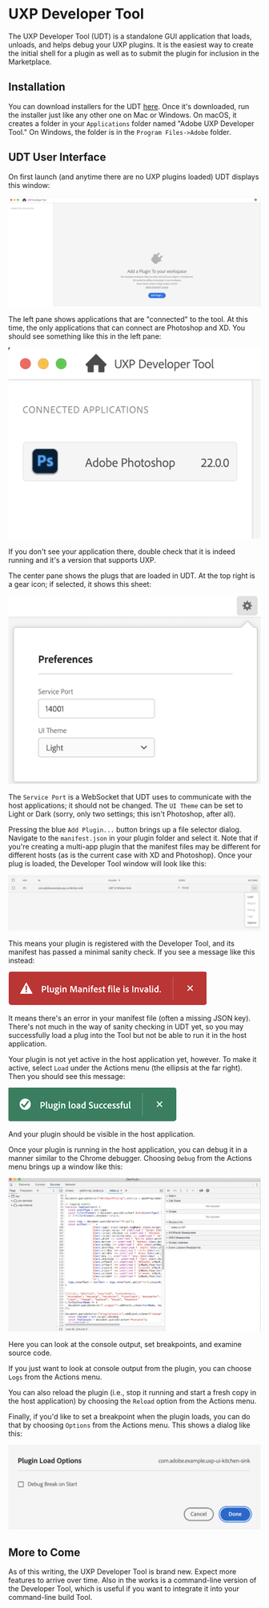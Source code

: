 # UXP Developer Tool

The UXP Developer Tool (UDT) is a standalone GUI application that loads, unloads, and helps debug your UXP plugins. It is the easiest way to create the initial shell for a plugin as well as to submit the plugin for inclusion in the Marketplace.

## Installation
You can download installers for the UDT [here](#TBD). Once it's downloaded, run the installer just like any other one on Mac or Windows. On macOS, it creates a folder in your `Applications` folder named "Adobe UXP Developer Tool." On Windows, the folder is in the `Program Files->Adobe` folder.

## UDT User Interface
On first launch (and anytime there are no UXP plugins loaded) UDT displays this window:

![UDT main screen](./images/udt-main-screen.png)

The left pane shows applications that are "connected" to the tool. At this time, the only applications that can connect are Photoshop and XD. You should see something like this in the left pane:

![UDT connected applications](./images/udt-connected-applications.png)

If you don't see your application there, double check that it is indeed running and it's a version that supports UXP.

The center pane shows the plugs that are loaded in UDT. At the top right is a gear icon; if selected, it shows this sheet:

![UDT gear icon sheet](./images/udt-gear-icon.png)

The `Service Port` is a WebSocket that UDT uses to communicate with the host applications; it should not be changed. The `UI Theme` can be set to Light or Dark (sorry, only two settings; this isn't Photoshop, after all).

Pressing the blue `Add Plugin...` button brings up a file selector dialog. Navigate to the `manifest.json` in your plugin folder and select it. Note that if you're creating a multi-app plugin that the manifest files may be different for different hosts (as is the current case with XD and Photoshop).
Once your plug is loaded, the Developer Tool window will look like this:

![Plugin status line](./images/udt-actions-menu.png)

This means your plugin is registered with the Developer Tool, and its manifest has passed a minimal sanity check. If you see a message like this instead:

![Plugin manifest invalid](./images/udt-manifest-invalid.png)

It means there's an error in your manifest file (often a missing JSON key). There's not much in the way of sanity checking in UDT yet, so you may successfully load a plug into the Tool but not be able to run it in the host application.

Your plugin is not yet active in the host application yet, however. To make it active, select `Load` under the Actions menu (the ellipsis at the far right). Then you should see this message:

![Plugin load successful](./images/udt-load-successful.png)

And your plugin should be visible in the host application.

Once your plugin is running in the host application, you can debug it in a manner similar to the Chrome debugger. Choosing `Debug` from the Actions menu brings up a window like this:

![UDT debugger](./images/udt-debugger.png)

Here you can look at the console output, set breakpoints, and examine source code.

If you just want to look at console output from the plugin, you can choose `Logs` from the Actions menu.

You can also reload the plugin (i.e., stop it running and start a fresh copy in the host application) by choosing the `Reload` option from the Actions menu.

Finally, if you'd like to set a breakpoint when the plugin loads, you can do that by choosing `Options` from the Actions menu. This shows a dialog like this:

![UTD options](./images/udt-plugin-options.png)

## More to Come
As of this writing, the UXP Developer Tool is brand new. Expect more features to arrive over time. Also in the works is a command-line version of the Developer Tool, which is useful if you want to integrate it into your command-line build Tool.